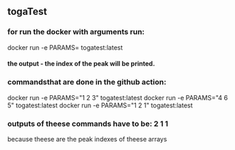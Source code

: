 ## togaTest

### for run the docker with arguments run:
docker run -e PARAMS=<array params> togatest:latest
#### the output - the index of the peak will be printed.

### commandsthat are done in the github action:
docker run -e PARAMS="1 2 3" togatest:latest
docker run -e PARAMS="4 6 5" togatest:latest
docker run -e PARAMS="1 2 1" togatest:latest

### outputs of theese commands have to be: 2  1  1
because theese are the peak indexes of theese arrays
